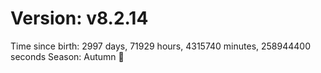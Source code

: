 # Version: v8.2.14
Time since birth: 2997 days, 71929 hours, 4315740 minutes, 258944400 seconds
Season: Autumn 🍁
